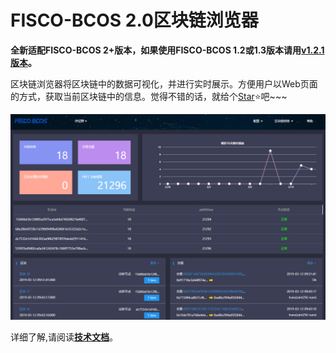 # FISCO-BCOS 2.0区块链浏览器

**全新适配FISCO-BCOS 2+版本，如果使用FISCO-BCOS 1.2或1.3版本请用[v1.2.1版本](https://github.com/FISCO-BCOS/fisco-bcos-browser/releases/tag/v1.2.1)。**

区块链浏览器将区块链中的数据可视化，并进行实时展示。方便用户以Web页面的方式，获取当前区块链中的信息。觉得不错的话，就给个[Star](https://github.com/FISCO-BCOS/fisco-bcos-browser)⭐️吧~~~


![](./img/overview.png)

详细了解,请阅读[**技术文档**](https://fisco-bcos-documentation.readthedocs.io/zh_CN/latest/docs/browser/browser.html)。
